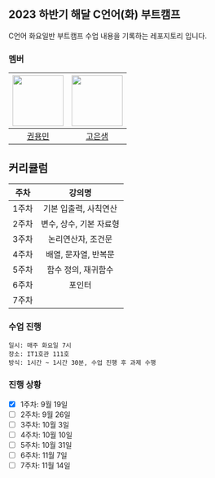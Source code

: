 ## 2023 하반기 해달 C언어(화) 부트캠프

C언어 화요일반 부트캠프 수업 내용을 기록하는 레포지토리 입니다.

### 멤버

| <img src="https://github.com/rnjs5540.png" width="100px"> | <img src="https://github.com/Koeunsaem.png" width="100px"> |
| :-------------------------------------------------------: | :-------------------------------------------------------: |
|           [권용민](https://github.com/rnjs5540)           |           [고은샘](https://github.com/Koeunsaem)           |

## 커리큘럼

| 주차  |     강의명     |
| :---: | :------------: |
| 1주차 | 기본 입출력, 사칙연산 |
| 2주차 | 변수, 상수, 기본 자료형 |
| 3주차 | 논리연산자, 조건문 |
| 4주차 | 배열, 문자열, 반복문 |
| 5주차 | 함수 정의, 재귀함수 |
| 6주차 | 포인터 |
| 7주차 |

### 수업 진행

```
일시: 매주 화요일 7시
장소: IT1호관 111호
방식: 1시간 ~ 1시간 30분, 수업 진행 후 과제 수행
```

### 진행 상황

-   [x] 1주차: 9월 19일
-   [ ] 2주차: 9월 26일
-   [ ] 3주차: 10월 3일
-   [ ] 4주차: 10월 10일
-   [ ] 5주차: 10월 31일
-   [ ] 6주차: 11월 7일
-   [ ] 7주차: 11월 14일
